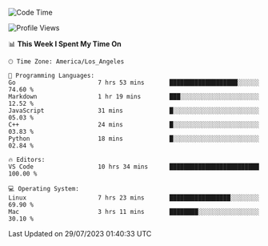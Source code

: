 <!--START_SECTION:waka-->
![Code Time](http://img.shields.io/badge/Code%20Time-496%20hrs%2042%20mins-blue)

![Profile Views](http://img.shields.io/badge/Profile%20Views-0-blue)

📊 **This Week I Spent My Time On** 

```text
🕑︎ Time Zone: America/Los_Angeles

💬 Programming Languages: 
Go                       7 hrs 53 mins       ███████████████████░░░░░░   74.60 % 
Markdown                 1 hr 19 mins        ███░░░░░░░░░░░░░░░░░░░░░░   12.52 % 
JavaScript               31 mins             █░░░░░░░░░░░░░░░░░░░░░░░░   05.03 % 
C++                      24 mins             █░░░░░░░░░░░░░░░░░░░░░░░░   03.83 % 
Python                   18 mins             █░░░░░░░░░░░░░░░░░░░░░░░░   02.84 % 

🔥 Editors: 
VS Code                  10 hrs 34 mins      █████████████████████████   100.00 % 

💻 Operating System: 
Linux                    7 hrs 23 mins       █████████████████░░░░░░░░   69.90 % 
Mac                      3 hrs 11 mins       ████████░░░░░░░░░░░░░░░░░   30.10 % 
```


 Last Updated on 29/07/2023 01:40:33 UTC
<!--END_SECTION:waka-->
